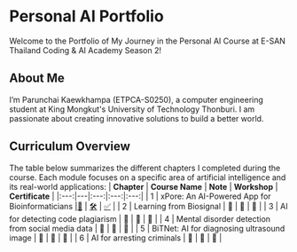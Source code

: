 # Personal AI Portfolio

Welcome to the Portfolio of My Journey in the Personal AI Course at E-SAN Thailand Coding & AI Academy Season 2!

## About Me

I’m Parunchai Kaewkhampa (ETPCA-S0250), a computer engineering student at King Mongkut's University of Technology Thonburi. I am passionate about creating innovative solutions to build a better world.

## Curriculum Overview

The table below summarizes the different chapters I completed during the course. Each module focuses on a specific area of artificial intelligence and its real-world applications:
| **Chapter** | **Course Name** | **Note** | **Workshop** | **Certificate** |
|:---:|---|:---:|:---:|:---:|
| 1 | xPore: An AI-Powered App for Bioinformaticians |[📝](/Course_Collection/01_xPore/Note.md) | [🛠️](/Course_Collection/01_xPore/Workshop/GMM.ipynb) | [✅](https://powerclass.org/tutor-certificate-3/?cert_hash=c9fe6b2c632c15c6) |
| 2 | Learning from Biosignal | 🔄 | 🔄 | 🔄 |
| 3 | AI for detecting code plagiarism | 🔄 | 🔄 | 🔄 |
| 4 | Mental disorder detection from social media data | 🔄 | 🔄 | 🔄 |
| 5 | BiTNet: AI for diagnosing ultrasound image | 🔄 | 🔄 | 🔄 |
| 6 | AI for arresting criminals | 🔄 | 🔄 | 🔄 |

